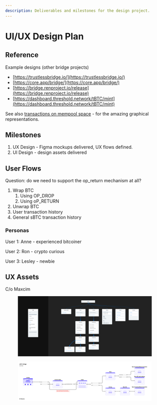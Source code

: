 ```yaml
---
description: Deliverables and milestones for the design project.
---
```


# UI/UX Design Plan

## Reference

Example designs (other bridge projects)

* [https://trustlessbridge.io/](https://trustlessbridge.io/)
* [https://core.app/bridge/](https://core.app/bridge/)
* [https://bridge.renproject.io/release](https://bridge.renproject.io/release)
* [https://dashboard.threshold.network/tBTC/mint](https://dashboard.threshold.network/tBTC/mint)

See also [transactions on mempool space](https://mempool.space/testnet/tx/64e6e415bbf81a351368249ee7b3f3e904f7130c302eac2b9368f7db96cda394) - for the amazing graphical representations.

## Milestones

1. UX Design - Figma mockups delivered, UX flows defined.
2. UI Design - design assets delivered

## User Flows

Question: do we need to support the op\_return mechanism at all?

1. Wrap BTC
   1. Using OP\_DROP
   2. Using oP\_RETURN
2. Unwrap BTC
3. User transaction history
4. General sBTC transaction history

### Personas

User 1: Anne - experienced bitcoiner

User 2: Ron - crypto curious

User 3: Lesley - newbie

## UX Assets

C/o Maxcim

<figure><img src="../../.gitbook/assets/image.png" alt=""><figcaption></figcaption></figure>

<figure><img src="../../.gitbook/assets/image (1).png" alt=""><figcaption></figcaption></figure>
